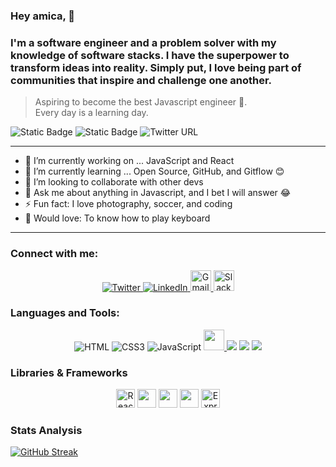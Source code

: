 ### Hey amica, 👋

### I'm a software engineer and a problem solver with my knowledge of software stacks. I have the superpower to transform ideas into reality. Simply put, I love being part of communities that inspire and challenge one another.

>Aspiring to become the best Javascript engineer 🚀.<br/>
>Every day is a learning day.


![Static Badge](https://img.shields.io/badge/Tutorial-20%25-blue)
![Static Badge](https://img.shields.io/badge/practice-80%25-green)
![Twitter URL](https://img.shields.io/twitter/url?url=https%3A%2F%2Ftwitter.com%2Fabellmanuell)

---
- 🔭 I’m currently working on ... JavaScript and React
- 🌱 I’m currently learning ... Open Source, GitHub, and Gitflow 😊
- 👯 I’m looking to collaborate with other devs
- 💬 Ask me about anything in Javascript, and I bet I will answer 😂
- ⚡ Fun fact: I love photography, soccer, and coding
- 🎹 Would love: To know how to play keyboard

***
### Connect with me:

<div align="center">  
  <a href="https://twitter.com/abellmanuell" target="_blank">
    <img src="https://img.icons8.com/color/35/000000/twitter--v2.png" title="Twitter"/>
  </a>
  <a href="https://linkedin.com/in/abellmanuell" target="blank">
    <img src="https://img.icons8.com/color/35/000000/linkedin.png" title="LinkedIn"/>
  </a>
  <a href="mailto:mannydev02@gmail.com" target="_blank">
    <img src="https://img.icons8.com/?size=1x&id=qyRpAggnV0zH&format=png" width="33" title="Gmail"/>
  </a>
  <a href="#" target="_blank">
    <img src="https://img.icons8.com/?size=1x&id=19978&format=png" width="33" title="Slack"/>
  </a>
</div>

### Languages and Tools:

<div align="center">
  <img src="https://img.icons8.com/color/35/000000/html-5--v1.png" title="HTML"/> 
  <img src="https://img.icons8.com/color/35/000000/css3.png" title="CSS3"/> 
  <img src="https://img.icons8.com/color/35/000000/javascript--v1.png" title="JavaScript"/>
  <a href="#" target="_blank">
    <img src="https://img.icons8.com/?size=1x&id=hsPbhkOH4FMe&format=png" width="33"/>
  </a>
  <img src="https://img.icons8.com/fluency/35/000000/visual-studio-code-2019.png"/>
  <img src="https://img.icons8.com/color/35/000000/git.png"/> 
  <img src="https://img.icons8.com/color/35/000000/github.png"/>
</div>

### Libraries & Frameworks

<div align="center">
  <img src="https://img.icons8.com/?size=512&id=wPohyHO_qO1a&format=png" width="30" title="React.js"/>
  <img src="https://img.icons8.com/?size=1x&id=CIAZz2CYc6Kc&format=png" width="30"/>
  <img src="https://img.icons8.com/?size=512&id=QBqFNfPPB2Kx&format=png" width="30" />
  <img src="https://img.icons8.com/?size=512&id=gFw7X5Tbl3ss&format=png" width="30" />
  <img src="https://img.icons8.com/?size=1x&id=SDVmtZ6VBGXt&format=png" width="30" title="Express.js" />
</div>

### Stats Analysis 
[![GitHub Streak](https://streak-stats.demolab.com?user=abellmanuell&theme=vue)](https://git.io/streak-stats)
